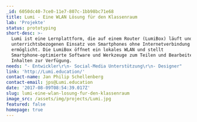 ```yaml
---
_id: 6050dc40-7ce0-11e7-807c-1bb98bc71e68
title: Lumi - Eine WLAN Lösung für den Klassenraum
lab: 'Projekte'
status: prototyping
short-desc: >-
  Lumi ist eine Lernplattform, die auf einem Router (LumiBox) läuft und den
  unterrichtsbezogenen Einsatz von Smartphones ohne Internetverbindung
  ermöglicht. Die LumiBox öffnet ein lokales WLAN und stellt
  Smartphone-optimierte Software und Werkzeuge zum Teilen und Bearbeiten von
  Inhalten zur Verfügung.
needs: "- Entwickler\r\n- Social-Media Unterstützung\r\n- Designer"
link: 'http://Lumi.education/'
contact-name: Jan Philip Schellenberg
contact-email: jps@Lumi.education
date: '2017-08-09T08:54:39.017Z'
slug: lumi-eine-wlan-losung-fur-den-klassenraum
image_src: /assets/img/projects/Lumi.jpg
featured: false
homepage: true
---
```


